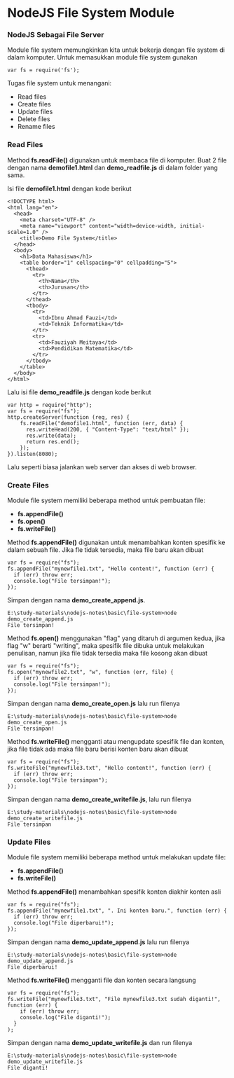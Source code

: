 # NodeJS File System Module

### NodeJS Sebagai File Server

Module file system memungkinkan kita untuk bekerja dengan file system di dalam komputer. Untuk memasukkan module file system gunakan

```
var fs = require('fs');
```

Tugas file system untuk menangani:

- Read files
- Create files
- Update files
- Delete files
- Rename files

### Read Files

Method **fs.readFile()** digunakan untuk membaca file di komputer. Buat 2 file dengan nama **demofile1.html** dan **demo_readfile.js** di dalam folder yang sama.

Isi file **demofile1.html** dengan kode berikut

```
<!DOCTYPE html>
<html lang="en">
  <head>
    <meta charset="UTF-8" />
    <meta name="viewport" content="width=device-width, initial-scale=1.0" />
    <title>Demo File System</title>
  </head>
  <body>
    <h1>Data Mahasiswa</h1>
    <table border="1" cellspacing="0" cellpadding="5">
      <thead>
        <tr>
          <th>Nama</th>
          <th>Jurusan</th>
        </tr>
      </thead>
      <tbody>
        <tr>
          <td>Ibnu Ahmad Fauzi</td>
          <td>Teknik Informatika</td>
        </tr>
        <tr>
          <td>Fauziyah Meitaya</td>
          <td>Pendidikan Matematika</td>
        </tr>
      </tbody>
    </table>
  </body>
</html>

```

Lalu isi file **demo_readfile.js** dengan kode berikut

```
var http = require("http");
var fs = require("fs");
http.createServer(function (req, res) {
    fs.readFile("demofile1.html", function (err, data) {
      res.writeHead(200, { "Content-Type": "text/html" });
      res.write(data);
      return res.end();
    });
}).listen(8080);

```

Lalu seperti biasa jalankan web server dan akses di web browser.

### Create Files

Module file system memiliki beberapa method untuk pembuatan file:

- **fs.appendFile()**
- **fs.open()**
- **fs.writeFile()**

Method **fs.appendFile()** digunakan untuk menambahkan konten spesifik ke dalam sebuah file. Jika fle tidak tersedia, maka file baru akan dibuat

```
var fs = require("fs");
fs.appendFile("mynewfile1.txt", "Hello content!", function (err) {
  if (err) throw err;
  console.log("File tersimpan!");
});
```

Simpan dengan nama **demo_create_append.js**.

```
E:\study-materials\nodejs-notes\basic\file-system>node demo_create_append.js
File tersimpan!
```

Method **fs.open()** menggunakan "flag" yang ditaruh di argumen kedua, jika flag "w" berarti "writing", maka spesifik file dibuka untuk melakukan penulisan, namun jika file tidak tersedia maka file kosong akan dibuat

```
var fs = require("fs");
fs.open("mynewfile2.txt", "w", function (err, file) {
  if (err) throw err;
  console.log("File tersimpan!");
});
```

Simpan dengan nama **demo_create_open.js** lalu run filenya

```
E:\study-materials\nodejs-notes\basic\file-system>node demo_create_open.js
File tersimpan!
```

Method **fs.writeFile()** mengganti atau mengupdate spesifik file dan konten, jika file tidak ada maka file baru berisi konten baru akan dibuat

```
var fs = require("fs");
fs.writeFile("mynewfile3.txt", "Hello content!", function (err) {
  if (err) throw err;
  console.log("File tersimpan");
});
```

Simpan dengan nama **demo_create_writefile.js**, lalu run filenya

```
E:\study-materials\nodejs-notes\basic\file-system>node demo_create_writefile.js
File tersimpan
```

### Update Files

Module file system memiliki beberapa method untuk melakukan update file:

- **fs.appendFile()**
- **fs.writeFile()**

Method **fs.appendFile()** menambahkan spesifik konten diakhir konten asli

```
var fs = require("fs");
fs.appendFile("mynewfile1.txt", ". Ini konten baru.", function (err) {
  if (err) throw err;
  console.log("File diperbarui!");
});
```

Simpan dengan nama **demo_update_append.js** lalu run filenya

```
E:\study-materials\nodejs-notes\basic\file-system>node demo_update_append.js
File diperbarui!
```

Method **fs.writeFile()** mengganti file dan konten secara langsung

```
var fs = require("fs");
fs.writeFile("mynewfile3.txt", "File mynewfile3.txt sudah diganti!", function (err) {
    if (err) throw err;
    console.log("File diganti!");
  }
);
```

Simpan dengan nama **demo_update_writefile.js** dan run filenya

```
E:\study-materials\nodejs-notes\basic\file-system>node demo_update_writefile.js
File diganti!
```
